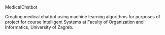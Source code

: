 MedicalChatbot

Creating medical chatbot using machine learning algorithms for purposes of project for course Intelligent Systems at Faculty of Organization and Informatics, University of Zagreb.
